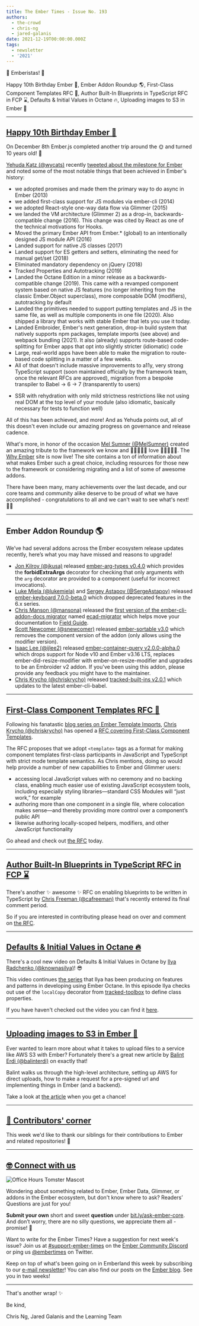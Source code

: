 ```yaml
---
title: The Ember Times - Issue No. 193
authors:
  - the-crowd
  - chris-ng
  - jared-galanis
date: 2021-12-19T00:00:00.000Z
tags:
  - newsletter
  - '2021'
---
```


👋 Emberistas! 🐹

Happy 10th Birthday Ember 🐹,
Ember Addon Roundup 🌎,
First-Class Component Templates RFC 📖,
Author Built-In Blueprints in TypeScript RFC in FCP ⌛️,
Defaults & Initial Values in Octane 🔥,
Uploading images to S3 in Ember 📸

---

## [Happy 10th Birthday Ember 🐹](https://twitter.com/wycats/status/1468774795529515008)

On December 8th Ember.js completed another trip around the 🌞 and turned 10 years old! 🥳

[Yehuda Katz (@wycats)](https://github.com/wycats) recently [tweeted about the milestone for Ember](https://twitter.com/wycats/status/1468774795529515008) and noted some of the most notable things that been achieved in Ember's history:

- we adopted promises and made them the primary way to do async in Ember (2013)
- we added first-class support for JS modules via ember-cli (2014)
- we adopted React-style one-way data flow via Glimmer (2015)
- we landed the VM architecture (Glimmer 2) as a drop-in, backwards-compatible change (2016). This change was cited by React as one of the technical motivations for Hooks.
- Moved the primary Ember API from Ember.* (global) to an intentionally designed JS module API (2016)
- Landed support for native JS classes (2017)
- Landed support for ES getters and setters, eliminating the need for manual get/set (2018)
- Eliminated mandatory dependency on jQuery (2018)
- Tracked Properties and Autotracking (2019)
- Landed the Octane Edition in a minor release as a backwards-compatible change (2019). This came with a revamped component system based on native JS features (no longer inheriting from the classic Ember.Object superclass), more composable DOM (modifiers), autotracking by default
- Landed the primitives needed to support putting templates and JS in the same file, as well as multiple components in one file (2020). Also shipped a library that works with stable Ember that lets you use it today.
- Landed Embroider, Ember's next generation, drop-in build system that natively supports npm packages, template imports (see above) and webpack bundling (2021). It also (already) supports route-based code-splitting for Ember apps that opt into slightly stricter (idiomatic) code
- Large, real-world apps have been able to make the migration to route-based code splitting in a matter of a few weeks.
- All of that doesn't include massive improvements to a11y, very strong TypeScript support (soon maintained officially by the framework team, once the relevant RFCs are approved), migration from a bespoke transpiler to Babel -> 6 -> 7 (transparently to users)
<!-- alex ignore basically -->
- SSR with rehydration with only mild strictness restrictions like not using real DOM at the top level of your module (also idiomatic, basically necessary for tests to function well)

All of this has been achieved, and more! And as Yehuda points out, all of this doesn't even include our amazing progress on governance and release cadence.

What's more, in honor of the occasion [Mel Sumner (@MelSumner)](https://github.com/MelSumner) created an amazing tribute to the framework we know and 💛💙💜💚🧡 l️ove 💛💙💜💚🧡. The [Why Ember](https://whyember.com/) site is now live! The site contains a ton of information about what makes Ember such a great choice, including resources for those new to the framework or considering migrating and a list of some of awesome addons.

There have been many, many achievements over the last decade, and our core teams and community alike deserve to be proud of what we have accomplished - congratulations to all and we can't wait to see what's next! 🎉🚀

---

## Ember Addon Roundup 🌎

We’ve had several addons across the Ember ecosystem release updates recently, here’s what you may have missed and reasons to upgrade!

- [Jon Kilroy (@jkusa)](https://github.com/jkusa) released [ember-arg-types v0.4.0](https://twitter.com/jonkilroy/status/1461089358338039815) which provides the **forbidExtraArgs** decorator for checking that only arguments with the `arg` decorator are provided to a component (useful for incorrect invocations).
- [Luke Miela (@lukemiela)](https://github.com/lukemelia) and [Sergey Astapov (@SergeAstapov)](https://github.com/SergeAstapov) released [ember-keyboard 7.0.0-beta.0](https://github.com/adopted-ember-addons/ember-keyboard/releases/tag/v7.0.0-beta.0) which dropped deprecated features in the 6.x series.
- [Chris Manson (@mansona)](https://github.com/mansona) released the [first version of the ember-cli-addon-docs migrator](https://twitter.com/real_ate/status/1464596213781704713) named [ecad-migrator](https://github.com/empress/ecad-migrator) which helps move your documentation to [Field Guide](https://github.com/empress/field-guide).
- [Scott Newcomer (@snewcomer)](https://github.com/snewcomer) released [ember-sortable v3.0](https://github.com/adopted-ember-addons/ember-sortable/blob/master/CHANGELOG.md#v300-2021-11-29) which removes the component version of the addon (only allows using the modifier version).
- [Isaac Lee (@ijlee2)](https://github.com/ijlee2) released [ember-container-query v2.0.0-alpha.0](https://github.com/ijlee2/ember-container-query/releases/tag/2.0.0-alpha.0) which drops support for Node v10 and Ember v3.16 LTS, replaces ember-did-resize-modifier with ember-on-resize-modifier and upgrades to be an Embroider v2 addon. If you've been using this addon, please provide any feedback you might have to the maintainer.
- [Chris Krycho (@chriskrycho)](https://github.com/chriskrycho) released [tracked-built-ins v2.0.1](https://github.com/tracked-tools/tracked-built-ins/releases/tag/v2.0.1) which updates to the latest ember-cli-babel.

---

## [First-Class Component Templates RFC 📖](https://github.com/emberjs/rfcs/pull/779)

Following his fanatastic [blog series on Ember Template Imports](https://v5.chriskrycho.com/journal/ember-template-imports/), [Chris Krycho (@chriskrycho)](https://github.com/chriskrycho) has opened a [RFC covering First-Class Component Templates](https://github.com/emberjs/rfcs/pull/779).

The RFC proposes that we adopt `<template>` tags as a format for making component templates first-class participants in JavaScript and TypeScript with strict mode template semantics. As Chris mentions, doing so would help provide a number of new capabilities to Ember and Glimmer users:

- accessing local JavaScript values with no ceremony and no backing class, enabling much easier use of existing JavaScript ecosystem tools, including especially styling libraries—standard CSS Modules will “just work,” for example
- authoring more than one component in a single file, where colocation makes sense—and thereby providing more control over a component’s public API
- likewise authoring locally-scoped helpers, modifiers, and other JavaScript functionality

Go ahead and check out [the RFC](https://github.com/emberjs/rfcs/pull/779) today.

---

## [Author Built-In Blueprints in TypeScript RFC in FCP ⌛️](https://github.com/emberjs/rfcs/pull/776)

There's another ✨ awesome ✨ RFC on enabling blueprints to be written in TypeScript by [Chris Freeman (@cafreeman)](https://github.com/cafreeman) that's recently entered its final comment period.

So if you are interested in contributing please head on over and comment on [the RFC](https://github.com/emberjs/rfcs/pull/776).

---

## [Defaults & Initial Values in Octane 🔥](https://twitter.com/knownasilya/status/1465902331753644041)

There's a cool new video on Defaults & Initial Values in Octane by [Ilya Radchenko (@knownasilya)](https://github.com/knownasilya
)! 😎

This video continues [the series](https://www.youtube.com/user/knownasilya/featured) that Ilya has been producing on features and patterns in developing using Ember Octane. In this episode Ilya checks out use of the `localCopy` decorator from [tracked-toolbox](https://github.com/tracked-tools/tracked-toolbox) to define class properties.

If you have haven't checked out the video you can find it [here](https://www.youtube.com/watch?v=lLQ7r1w1Ud4).

---

## [Uploading images to S3 in Ember 📸](https://balinterdi.com/blog/image-uploads-to-s3-in-ember-js/)

Ever wanted to learn more about what it takes to upload files to a service like AWS S3 with Ember? Fortunately there's a great new article by [Balint Erdi (@balinterdi)](https://github.com/balinterdi) on exactly that!

Balint walks us through the high-level architecture, setting up AWS for direct uploads, how to make a request for a pre-signed url and implementing things in Ember (and a backend).

Take a look at [the article](https://balinterdi.com/blog/image-uploads-to-s3-in-ember-js/) when you get a chance!

---

## [👏 Contributors' corner](https://guides.emberjs.com/release/contributing/repositories/)

<p>This week we'd like to thank our siblings for their contributions to Ember and related repositories! 💖</p>

---

## [🤓 Connect with us](https://docs.google.com/forms/d/e/1FAIpQLScqu7Lw_9cIkRtAiXKitgkAo4xX_pV1pdCfMJgIr6Py1V-9Og/viewform)

<div class="blog-row">
  <img class="float-right small transparent padded" alt="Office Hours Tomster Mascot" title="Readers' Questions" src="/images/tomsters/officehours.png" />

  <p>Wondering about something related to Ember, Ember Data, Glimmer, or addons in the Ember ecosystem, but don't know where to ask? Readers’ Questions are just for you!</p>

  <p><strong>Submit your own</strong> short and sweet <strong>question</strong> under <a href="https://bit.ly/ask-ember-core" target="rq">bit.ly/ask-ember-core</a>. And don’t worry, there are no silly questions, we appreciate them all - promise! 🤞</p>

  <p>Want to write for the Ember Times? Have a suggestion for next week's issue? Join us at <a href="https://discordapp.com/channels/480462759797063690/485450546887786506">#support-ember-times</a> on the <a href="https://discord.gg/emberjs">Ember Community Discord</a> or ping us <a href="https://twitter.com/embertimes">@embertimes</a> on Twitter.</p>

  <p>Keep on top of what's been going on in Emberland this week by subscribing to our <a href="https://embertimes.substack.com/">e-mail newsletter</a>! You can also find our posts on the <a href="https://blog.emberjs.com/tag/newsletter">Ember blog</a>. See you in two weeks!</p>
</div>

---

That's another wrap! ✨

Be kind,

Chris Ng, Jared Galanis and the Learning Team
